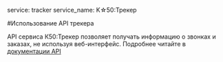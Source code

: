 service: tracker
service_name: K☆50:Трекер

#Использование API трекера

API сервиса К50:Трекер позволяет получать информацию о звонках и заказах, не используя веб-интерфейс.
Подробнее читайте в <a href="http://help.k50.ru/tracker-api/" target="_blank">документации API</a>